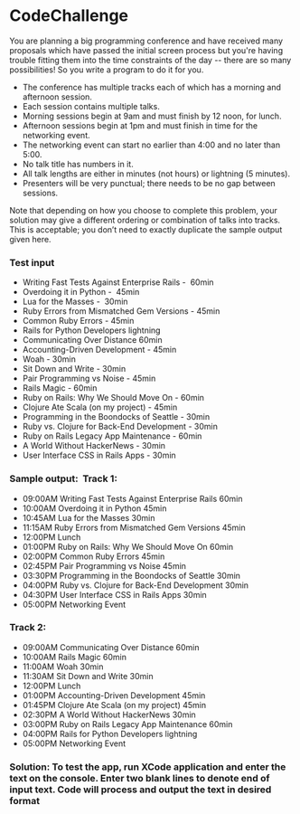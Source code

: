# CodeChallenge

<p> You are planning a big programming conference and have received many proposals which have passed the initial screen process but you're having trouble fitting them into the time constraints of the day -- there are so many possibilities! So you write a program to do it for you.</p>

<ul>
<li> The conference has multiple tracks each of which has a morning and afternoon session. </li>
<li> Each session contains multiple talks. </li>
<li> Morning sessions begin at 9am and must finish by 12 noon, for lunch. </li>
<li> Afternoon sessions begin at 1pm and must finish in time for the networking event. </li>
<li> The networking event can start no earlier than 4:00 and no later than 5:00. </li>
<li> No talk title has numbers in it. </li>
<li> All talk lengths are either in minutes (not hours) or lightning (5 minutes). </li>
<li> Presenters will be very punctual; there needs to be no gap between sessions.</li>
</ul>
Note that depending on how you choose to complete this problem, your solution may give a different ordering or combination of talks into tracks. This is acceptable; you don’t need to exactly duplicate the sample output given here.

<h3>Test input</h3>
<ul>
<li>Writing Fast Tests Against Enterprise Rails -  60min 
<li>Overdoing it in Python -  45min 
<li>Lua for the Masses -  30min 
<li>Ruby Errors from Mismatched Gem Versions - 45min 
<li>Common Ruby Errors - 45min 
<li>Rails for Python Developers lightning 
<li>Communicating Over Distance 60min 
<li>Accounting-Driven Development - 45min 
<li>Woah - 30min 
<li>Sit Down and Write - 30min 
<li>Pair Programming vs Noise - 45min 
<li>Rails Magic - 60min 
<li>Ruby on Rails: Why We Should Move On - 60min 
<li>Clojure Ate Scala (on my project) - 45min 
<li>Programming in the Boondocks of Seattle - 30min 
<li>Ruby vs. Clojure for Back-End Development - 30min 
<li>Ruby on Rails Legacy App Maintenance - 60min 
<li>A World Without HackerNews - 30min 
<li>User Interface CSS in Rails Apps - 30min
</ul>

<h3>Sample output: 
  Track 1:</h3>
 <ul>
<li>09:00AM Writing Fast Tests Against Enterprise Rails 60min 
<li>10:00AM Overdoing it in Python 45min 
<li>10:45AM Lua for the Masses 30min 
<li>11:15AM Ruby Errors from Mismatched Gem Versions 45min 
<li>12:00PM Lunch 
<li>01:00PM Ruby on Rails: Why We Should Move On 60min 
<li>02:00PM Common Ruby Errors 45min 
<li>02:45PM Pair Programming vs Noise 45min 
<li>03:30PM Programming in the Boondocks of Seattle 30min 
<li>04:00PM Ruby vs. Clojure for Back-End Development 30min 
<li>04:30PM User Interface CSS in Rails Apps 30min 
<li>05:00PM Networking Event
</ul>
<h3>Track 2:</h3>
<ul>
<li>09:00AM Communicating Over Distance 60min 
<li>10:00AM Rails Magic 60min 
<li>11:00AM Woah 30min 
<li>11:30AM Sit Down and Write 30min 
<li>12:00PM Lunch 
<li>01:00PM Accounting-Driven Development 45min 
<li>01:45PM Clojure Ate Scala (on my project) 45min 
<li>02:30PM A World Without HackerNews 30min 
<li>03:00PM Ruby on Rails Legacy App Maintenance 60min 
<li>04:00PM Rails for Python Developers lightning 
<li>05:00PM Networking Event
</ul>


<h3> Solution: To test the app, run XCode application and enter the text on the console. Enter two blank lines to denote end of input text. Code will process and output the text in desired format </h3>

